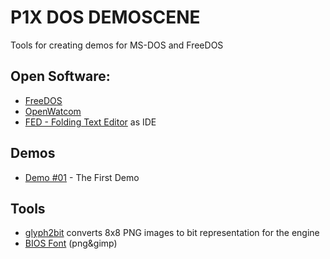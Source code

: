 # P1X DOS DEMOSCENE
Tools for creating demos for MS-DOS and FreeDOS

## Open Software:
 * [FreeDOS](https://freedos.org/)
 * [OpenWatcom](https://openwatcom.org/)
 * [FED - Folding Text Editor](https://shawnhargreaves.com/fed/) as IDE 

## Demos
 * [Demo #01](demo-01) - The First Demo


## Tools
 * [glyph2bit](glyph2bit) converts 8x8 PNG images to bit representation for the engine
 * [BIOS Font](glyph2bit/bitmaps/BIOS/) (png&gimp)
